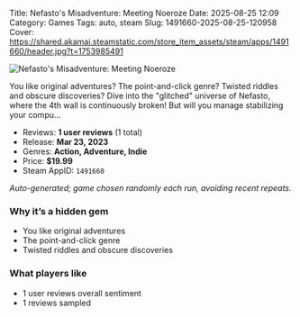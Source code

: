 Title: Nefasto's Misadventure: Meeting Noeroze
Date: 2025-08-25 12:09
Category: Games
Tags: auto, steam
Slug: 1491660-2025-08-25-120958
Cover: https://shared.akamai.steamstatic.com/store_item_assets/steam/apps/1491660/header.jpg?t=1753985491

![Nefasto's Misadventure: Meeting Noeroze](https://shared.akamai.steamstatic.com/store_item_assets/steam/apps/1491660/header.jpg?t=1753985491)

You like original adventures? The point-and-click genre? Twisted riddles and obscure discoveries? Dive into the &quot;glitched&quot; universe of Nefasto, where the 4th wall is continuously broken! But will you manage stabilizing your compu…

- Reviews: **1 user reviews** (1 total)
- Release: **Mar 23, 2023**
- Genres: **Action, Adventure, Indie**
- Price: **$19.99**
- Steam AppID: `1491660`

*Auto-generated; game chosen randomly each run, avoiding recent repeats.*

### Why it’s a hidden gem
- You like original adventures
- The point-and-click genre
- Twisted riddles and obscure discoveries


### What players like
- 1 user reviews overall sentiment
- 1 reviews sampled

